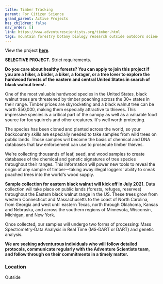 ```yaml
---
title: Timber Tracking
parent: For Citizen Science
grand_parent: Active Projects
has_children: false
nav_order: []
link: https://www.adventurescientists.org/timber.html
tags: mountain forestry botany biology research outside outdoors science woods conservation forest plants
---
```


View the project [**here**](https://www.adventurescientists.org/timber.html).

**SELECTIVE PROJECT.** Strict requirements.

**Do you care about healthy forests? You can apply to join this project if you are a hiker, a birder, a biker, a forager, or a tree lover to explore the hardwood forests of the eastern and central United States in search of black walnut trees!.**

One of the most valuable hardwood species in the United States, black walnut trees are threatened by timber poaching across the 30+ states in their range. Timber prices are skyrocketing and a black walnut tree can be worth $50,000, making them especially attractive to thieves. This impressive species is a critical part of the canopy as well as a valuable food source for fox squirrels and other creatures. It's well worth protecting.

The species has been cloned and planted across the world, so your backcountry skills are especially needed to take samples from wild trees on public lands. Those samples will become the basis of chemical and DNA databases that law enforcement can use to prosecute timber thieves.

We're collecting thousands of leaf, seed, and wood samples to create databases of the chemical and genetic signatures of tree species throughout their ranges. This information will power new tools to reveal the origin of any sample of timber––taking away illegal loggers' ability to sneak poached trees into the world's wood supply.

**Sample collection for eastern black walnut will kick off in July 2021.** Data collection will take place on public lands (forests, refuges, reserves) throughout the Eastern black walnut range in the US. These trees grow from western Connecticut and Massachusetts to the coast of North Carolina, from Georgia and west until eastern Texas, north through Oklahoma, Kansas and Nebraska, and across the southern regions of Minnesota, Wisconsin, Michigan, and New York.

Once collected, our samples will undergo two forms of processing: Mass Spectrometry-Data Analysis in Real Time (MS-DART or DART) and genetic analysis.

**We are seeking adventurous individuals who will follow detailed protocols, communicate regularly with the Adventure Scientists team, and follow through on their commitments in a timely matter.**

### Location
Outside
